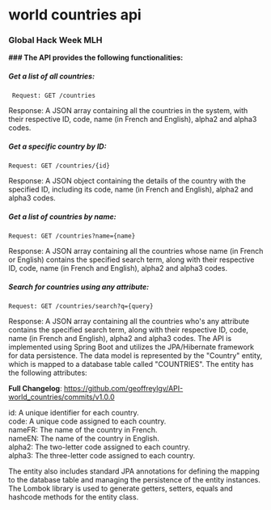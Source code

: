 # world countries api
### Global Hack Week MLH

**### The API provides the following functionalities:**

##### Get a list of all countries:

` Request: GET /countries`

Response: A JSON array containing all the countries in the system, with their respective ID, code, name (in French and English), alpha2 and alpha3 codes.
##### Get a specific country by ID:

`Request: GET /countries/{id}`

Response: A JSON object containing the details of the country with the specified ID, including its code, name (in French and English), alpha2 and alpha3 codes.

##### Get a list of countries by name:

`Request: GET /countries?name={name}`

Response: A JSON array containing all the countries whose name (in French or English) contains the specified search term, along with their respective ID, code, name (in French and English), alpha2 and alpha3 codes.

##### Search for countries using any attribute:

`Request: GET /countries/search?q={query}`

Response: A JSON array containing all the countries who's any attribute contains the specified search term, along with their respective ID, code, name (in French and English), alpha2 and alpha3 codes.
The API is implemented using Spring Boot and utilizes the JPA/Hibernate framework for data persistence. The data model is represented by the "Country" entity, which is mapped to a database table called "COUNTRIES". The entity has the following attributes:

**Full Changelog**: https://github.com/geoffreylgv/API-world_countries/commits/v1.0.0


id: A unique identifier for each country.<br>
code: A unique code assigned to each country.<br>
nameFR: The name of the country in French.<br>
nameEN: The name of the country in English.<br>
alpha2: The two-letter code assigned to each country.<br>
alpha3: The three-letter code assigned to each country.<br>

<quote>The entity also includes standard JPA annotations for defining the mapping to the database table and managing the persistence of the entity instances. The Lombok library is used to generate getters, setters, equals and hashcode methods for the entity class.</quote>